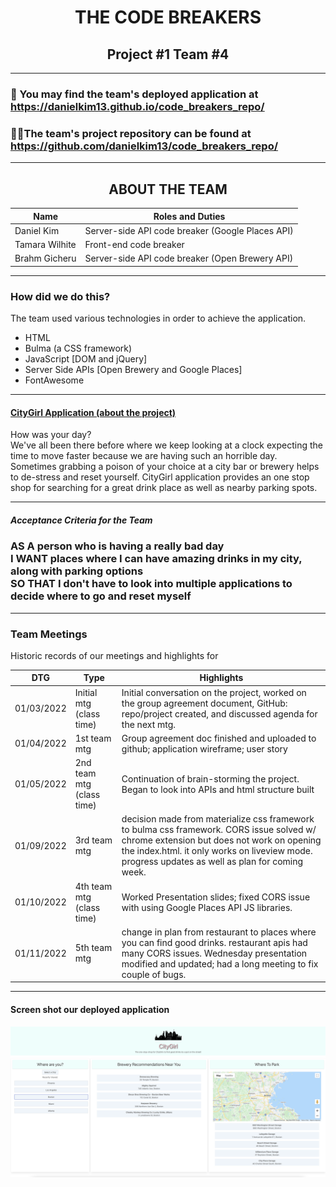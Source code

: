 <h1 align="center">THE CODE BREAKERS</h1>
<h2 align="center">Project #1 Team #4</h2>

<hr />

### 🔭 You may find the team's deployed application at https://danielkim13.github.io/code_breakers_repo/

### 👨‍💻The team's project repository can be found at https://github.com/danielkim13/code_breakers_repo/

<hr />

<h2 align="center"><b>ABOUT THE TEAM</b></h4>

| Name           | Roles and Duties                                 |
| -------------- | ------------------------------------------------ |
| Daniel Kim     | Server-side API code breaker (Google Places API) |
| Tamara Wilhite | Front-end code breaker                           |
| Brahm Gicheru  | Server-side API code breaker (Open Brewery API)  |

<hr />

### How did we do this?

The team used various technologies in order to achieve the application.

- HTML
- Bulma (a CSS framework)
- JavaScript [DOM and jQuery]
- Server Side APIs [Open Brewery and Google Places]
- FontAwesome

<hr />

#### <u>CityGirl Application (about the project)</u>

How was your day? <br />
We've all been there before where we keep looking at a clock expecting the time to move faster because we are having such an horrible day. Sometimes grabbing a poison of your choice at a city bar or brewery helps to de-stress and reset yourself. CityGirl application provides an one stop shop for searching for a great drink place as well as nearby parking spots.

<hr />

##### Acceptance Criteria for the Team

<h3><b>AS A</b> person who is having a really bad day <br/><b>I WANT</b> places where I can have amazing drinks in my city, along with parking options<br/><b>SO THAT</b> I don't have to look into multiple applications to decide where to go and reset myself</h3>

<hr />
<h3>Team Meetings</h3>
Historic records of our meetings and highlights for

| DTG        | Type                      | Highlights                                                                                                                                                                                                                                |
| ---------- | ------------------------- | ----------------------------------------------------------------------------------------------------------------------------------------------------------------------------------------------------------------------------------------- |
| 01/03/2022 | Initial mtg (class time)  | Initial conversation on the project, worked on the group agreement document, GitHub: repo/project created, and discussed agenda for the next mtg.                                                                                         |
| 01/04/2022 | 1st team mtg              | Group agreement doc finished and uploaded to github; application wireframe; user story                                                                                                                                                    |
| 01/05/2022 | 2nd team mtg (class time) | Continuation of brain-storming the project. Began to look into APIs and html structure built                                                                                                                                              |
| 01/09/2022 | 3rd team mtg              | decision made from materialize css framework to bulma css framework. CORS issue solved w/ chrome extension but does not work on opening the index.html. it only works on liveview mode. progress updates as well as plan for coming week. |
| 01/10/2022 | 4th team mtg (class time) | Worked Presentation slides; fixed CORS issue with using Google Places API JS libraries.                                                                                                                                                   |
| 01/11/2022 | 5th team mtg              | change in plan from restaurant to places where you can find good drinks. restaurant apis had many CORS issues. Wednesday presentation modified and updated; had a long meeting to fix couple of bugs.                                     |

<hr />

<h4><strong>Screen shot our deployed application</strong></h4>

![](./assets/images/citygirl_screenshot.png)
